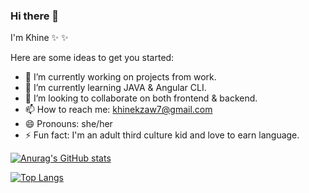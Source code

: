 ### Hi there 👋


I'm Khine ✨ ✨ 

Here are some ideas to get you started:

- 🔭 I’m currently working on projects from work.
- 🌱 I’m currently learning JAVA & Angular CLI.
- 👯 I’m looking to collaborate on both frontend & backend.
- 📫 How to reach me: khinekzaw7@gmail.com
- 😄 Pronouns: she/her
- ⚡ Fun fact: I'm an adult third culture kid and love to earn language.

[![Anurag's GitHub stats](https://github-readme-stats.vercel.app/api?username=kzaw7)](https://github.com/kzaw7/github-readme-stats)

[![Top Langs](https://github-readme-stats.vercel.app/api/top-langs/?username=kzaw7&langs_count=5)](https://github.com/kzaw7/github-readme-stats)
